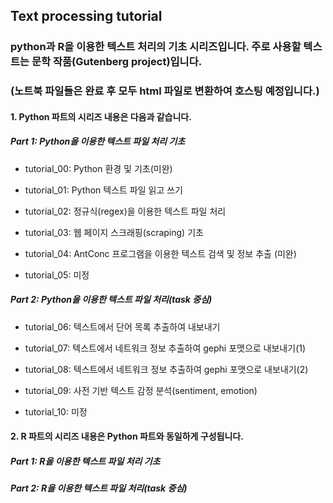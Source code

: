 ## Text processing tutorial

### python과 R을 이용한 텍스트 처리의 기초 시리즈입니다. 주로 사용할 텍스트는 문학 작품(Gutenberg project)입니다.
### (노트북 파일들은 완료 후 모두 html 파일로 변환하여 호스팅 예정입니다.)

#### 1. Python 파트의 시리즈 내용은 다음과 같습니다.
##### Part 1: Python을 이용한 텍스트 파일 처리 기초<br>
- tutorial_00: Python 환경 및 기초(미완)

- tutorial_01: Python 텍스트 파일 읽고 쓰기

- tutorial_02: 정규식(regex)을 이용한 텍스트 파일 처리

- tutorial_03: 웹 페이지 스크래핑(scraping) 기초

- tutorial_04: AntConc 프로그램을 이용한 텍스트 검색 및 정보 추출 (미완)

- tutorial_05: 미정

##### Part 2: Python을 이용한 텍스트 파일 처리(task 중심)<br>
- tutorial_06: 텍스트에서 단어 목록 추출하여 내보내기

- tutorial_07: 텍스트에서 네트워크 정보 추출하여 gephi 포맷으로 내보내기(1)

- tutorial_08: 텍스트에서 네트워크 정보 추출하여 gephi 포맷으로 내보내기(2)

- tutorial_09: 사전 기반 텍스트 감정 분석(sentiment, emotion)

- tutorial_10: 미정


#### 2. R 파트의 시리즈 내용은 Python 파트와 동일하게 구성됩니다.
##### Part 1: R을 이용한 텍스트 파일 처리 기초
##### Part 2: R을 이용한 텍스트 파일 처리(task 중심)
